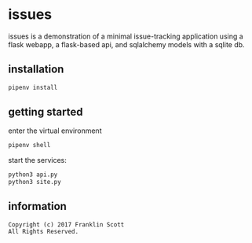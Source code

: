 # issues

issues is a demonstration of a minimal issue-tracking application using a flask webapp, a flask-based api, and sqlalchemy models with a sqlite db.

## installation

```bash
pipenv install
```

## getting started

enter the virtual environment

```bash
pipenv shell
```

start the services:

```bash
python3 api.py
python3 site.py
```

## information

```
Copyright (c) 2017 Franklin Scott
All Rights Reserved.
```